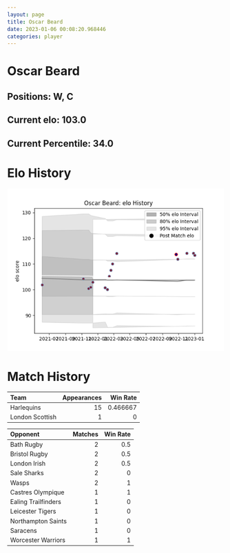 ```yaml
---  
layout: page  
title: Oscar Beard  
date: 2023-01-06 00:08:20.968446  
categories: player  
---
```

# Oscar Beard

## Positions: W, C

## Current elo: 103.0

## Current Percentile: 34.0

# Elo History


![elo history](history_OscarBeard.png)
# Match History


| Team            |   Appearances |   Win Rate |
|:----------------|--------------:|-----------:|
| Harlequins      |            15 |   0.466667 |
| London Scottish |             1 |   0        |

| Opponent            |   Matches |   Win Rate |
|:--------------------|----------:|-----------:|
| Bath Rugby          |         2 |        0.5 |
| Bristol Rugby       |         2 |        0.5 |
| London Irish        |         2 |        0.5 |
| Sale Sharks         |         2 |        0   |
| Wasps               |         2 |        1   |
| Castres Olympique   |         1 |        1   |
| Ealing Trailfinders |         1 |        0   |
| Leicester Tigers    |         1 |        0   |
| Northampton Saints  |         1 |        0   |
| Saracens            |         1 |        0   |
| Worcester Warriors  |         1 |        1   |